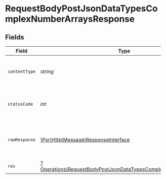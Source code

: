 # RequestBodyPostJsonDataTypesComplexNumberArraysResponse


## Fields

| Field                                                                                                                                           | Type                                                                                                                                            | Required                                                                                                                                        | Description                                                                                                                                     |
| ----------------------------------------------------------------------------------------------------------------------------------------------- | ----------------------------------------------------------------------------------------------------------------------------------------------- | ----------------------------------------------------------------------------------------------------------------------------------------------- | ----------------------------------------------------------------------------------------------------------------------------------------------- |
| `contentType`                                                                                                                                   | *string*                                                                                                                                        | :heavy_check_mark:                                                                                                                              | HTTP response content type for this operation                                                                                                   |
| `statusCode`                                                                                                                                    | *int*                                                                                                                                           | :heavy_check_mark:                                                                                                                              | HTTP response status code for this operation                                                                                                    |
| `rawResponse`                                                                                                                                   | [\Psr\Http\Message\ResponseInterface](https://www.php-fig.org/psr/psr-7/#33-psrhttpmessageresponseinterface)                                    | :heavy_check_mark:                                                                                                                              | Raw HTTP response; suitable for custom response parsing                                                                                         |
| `res`                                                                                                                                           | [?Operations\RequestBodyPostJsonDataTypesComplexNumberArraysRes](../../Models/Operations/RequestBodyPostJsonDataTypesComplexNumberArraysRes.md) | :heavy_minus_sign:                                                                                                                              | OK                                                                                                                                              |
